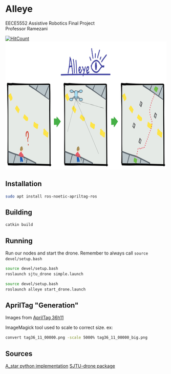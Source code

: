 # Alleye
EECE5552 Assistive Robotics Final Project  
Professor Ramezani

[![HitCount](http://hits.dwyl.com/blakermchale/alleye.svg)](http://hits.dwyl.com/blakermchale/alleye)
<img src="docs/alleye.jpg" height="400">


## Installation

``` bash
sudo apt install ros-noetic-apriltag-ros
```

## Building

``` bash
catkin build
```

## Running

Run our nodes and start the drone. Remember to always call `source devel/setup.bash`

``` bash
source devel/setup.bash
roslaunch sjtu_drone simple.launch
```

``` bash
source devel/setup.bash
roslaunch alleye start_drone.launch
```

## AprilTag "Generation"

Images from [AprilTag 36h11](https://github.com/AprilRobotics/apriltag-imgs/tree/master/tag36h11)

ImageMagick tool used to scale to correct size. ex:

```bash
convert tag36_11_00000.png -scale 5000% tag36_11_00000_big.png
```

## Sources

[A_star python implementation](https://github.com/atomoclast/realitybytes_blogposts.git)
[SJTU-drone package](https://github.com/tahsinkose/sjtu-drone)
